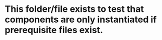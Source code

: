 # This folder/file exists to test that components are only instantiated if prerequisite files exist.
